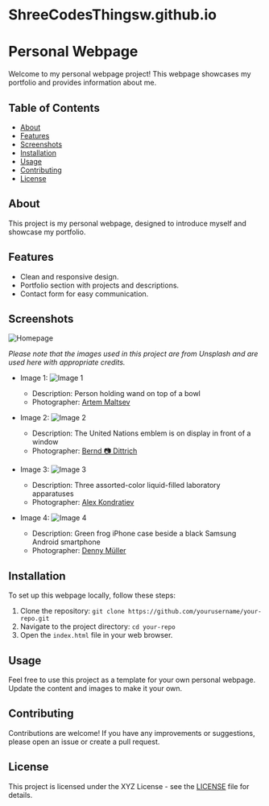# ShreeCodesThingsw.github.io

# Personal Webpage

Welcome to my personal webpage project! This webpage showcases my portfolio and provides information about me.

## Table of Contents

- [About](#about)
- [Features](#features)
- [Screenshots](#screenshots)
- [Installation](#installation)
- [Usage](#usage)
- [Contributing](#contributing)
- [License](#license)

## About

This project is my personal webpage, designed to introduce myself and showcase my portfolio.

## Features

- Clean and responsive design.
- Portfolio section with projects and descriptions.
- Contact form for easy communication.

## Screenshots

![Homepage](/images/homepage-screenshot.png)

*Please note that the images used in this project are from Unsplash and are used here with appropriate credits.*

- Image 1:
  ![Image 1](https://unsplash.com/photos/3n7DdlkMfEg)
  - Description: Person holding wand on top of a bowl
  - Photographer: [Artem Maltsev](https://unsplash.com/@art_maltsev)

- Image 2:
  ![Image 2](https://unsplash.com/photos/WVXJSJmA0Zc)
  - Description: The United Nations emblem is on display in front of a window
  - Photographer: [Bernd 📷 Dittrich](https://unsplash.com/@hdbernd)

- Image 3:
  ![Image 3](https://unsplash.com/photos/yS3XM9qx3hQ)
  - Description: Three assorted-color liquid-filled laboratory apparatuses
  - Photographer: [Alex Kondratiev](https://unsplash.com/@alexkondratiev)

- Image 4:
  ![Image 4](https://unsplash.com/photos/HfWA-Axq6Ek)
  - Description: Green frog iPhone case beside a black Samsung Android smartphone
  - Photographer: [Denny Müller](https://unsplash.com/@redaquamedia)

## Installation

To set up this webpage locally, follow these steps:

1. Clone the repository: `git clone https://github.com/yourusername/your-repo.git`
2. Navigate to the project directory: `cd your-repo`
3. Open the `index.html` file in your web browser.

## Usage

Feel free to use this project as a template for your own personal webpage. Update the content and images to make it your own.

## Contributing

Contributions are welcome! If you have any improvements or suggestions, please open an issue or create a pull request.

## License

This project is licensed under the XYZ License - see the [LICENSE](LICENSE) file for details.
